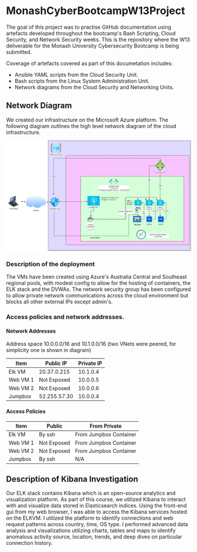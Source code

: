 # MonashCyberBootcampW13Project
The goal of this project was to practise GitHub documentation using artefacts developed throughout the bootcamp's Bash Scripting, Cloud Security, and Network Security weeks. This is the repository where the W13 deliverable for the Monash University Cybersecurity Bootcamp is being submitted.

Coverage of artefacts covered as part of this documetation includes:
* Ansible YAML scripts from the Cloud Security Unit.
* Bash scripts from the Linux System Administration Unit.
* Network diagrams from the Cloud Security and Networking Units.

## Network Diagram
We created our infrastructure on the Microsoft Azure platform. The following diagram outlines the high level network diagram of the cloud infrastructure.

![Architecture of the Azure Setup](/Diagrams/Diagram.jpg?raw=true "The Set Up")

### Description of the deployment

The VMs have been created using Azure's Australia Central and Southeast regional pools, with modest config to allow for the hosting of containers, the ELK stack and the DVWAs. 
The network security group has been configured to allow private network communications across the cloud environment but blocks all other external IPs except admin's.

### Access policies and network addresses.

#### Network Addresses

Address space 10.0.0.0/16 and 10.1.0.0/16 (two VNets were peered, for simplicity one is shown in diagram)


| Item          | Public IP     | Private IP    |
| ------------- | ------------- | ------------- |
| Elk VM        | 20.37.0.215   | 10.1.0.4      |
| Web VM 1      | Not Exposed   | 10.0.0.5      |
| Web VM 2      | Not Exposed   | 10.0.0.6      |
| Jumpbox       | 52.255.57.30  | 10.0.0.4      |

#### Access Policies

| Item          | Public        | From Private            |
| ------------- | ------------- | ----------------------- |
| Elk VM        | By ssh        | From Jumpbox Container  |
| Web VM 1      | Not Exposed   | From Jumpbox Container  |
| Web VM 2      | Not Exposed   | From Jumpbox Container  |
| Jumpbox       | By ssh        | N/A                     |

## Description of Kibana Investigation

Our ELK stack contains Kibana which is an open-source analytics and visualization platform. As part of this course, we utilized Kibana to interact with and visualize data stored in Elasticsearch indices. Using the front-end gui from my web browser, I was able to access the Kibana services hosted on the ELKVM. I utilized the platform to identify  connections and web request patterns across country, time, OS type. I performed advanced data analysis and visualizations utilizing charts, tables and maps to identify anomalous activity source, location, trends, and deep dives on particular connection history.

